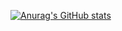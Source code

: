 [![Anurag's GitHub stats](https://github-readme-stats.vercel.app/api?username=xcraimax&locale=en&bg_color=000000)](https://github.com/xCraimax)
